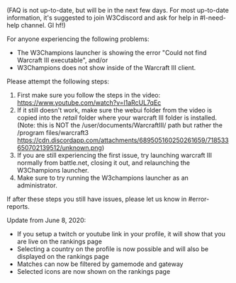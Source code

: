 (FAQ is not up-to-date, but will be in the next few days.  For most up-to-date information, it's suggested to join W3Cdiscord and ask for help in #I-need-help channel. Gl hf!)

For anyone experiencing the following problems:
- The W3Champions launcher is showing the error "Could not find Warcraft III executable",
and/or
- W3Champions does not show inside of the Warcraft III client.

Please attempt the following steps:
1. First make sure you follow the steps in the video: https://www.youtube.com/watch?v=l1aRcUL7qEc
2. If it still doesn't work, make sure the webui folder from the video is copied into the _retail_ folder where your warcraft III folder is installed. (Note: this is NOT the /user/documents/WarcraftIII/ path but rather the /program files/warcraft3 https://cdn.discordapp.com/attachments/689505160250261659/718533650702139512/unknown.png)
3. If you are still experiencing the first issue, try launching warcraft III normally from battle.net, closing it out, and relaunching the W3Champions launcher.
4. Make sure to try running the W3champions launcher as an administrator.

If after these steps you still have issues, please let us know in #error-reports.


Update from June 8, 2020:

- If you setup a twitch or youtube link in your profile, it will show that you are live on the rankings page
- Selecting a country on the profile is now possible and will also be displayed on the rankings page
- Matches can now be filtered by gamemode and gateway
- Selected icons are now shown on the rankings page
